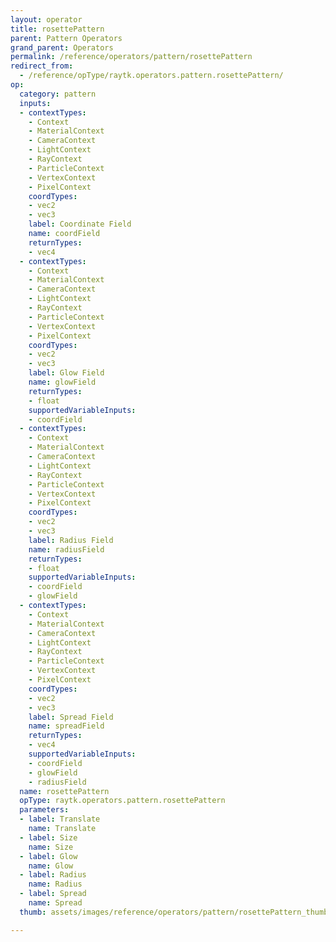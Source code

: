 ```yaml
---
layout: operator
title: rosettePattern
parent: Pattern Operators
grand_parent: Operators
permalink: /reference/operators/pattern/rosettePattern
redirect_from:
  - /reference/opType/raytk.operators.pattern.rosettePattern/
op:
  category: pattern
  inputs:
  - contextTypes:
    - Context
    - MaterialContext
    - CameraContext
    - LightContext
    - RayContext
    - ParticleContext
    - VertexContext
    - PixelContext
    coordTypes:
    - vec2
    - vec3
    label: Coordinate Field
    name: coordField
    returnTypes:
    - vec4
  - contextTypes:
    - Context
    - MaterialContext
    - CameraContext
    - LightContext
    - RayContext
    - ParticleContext
    - VertexContext
    - PixelContext
    coordTypes:
    - vec2
    - vec3
    label: Glow Field
    name: glowField
    returnTypes:
    - float
    supportedVariableInputs:
    - coordField
  - contextTypes:
    - Context
    - MaterialContext
    - CameraContext
    - LightContext
    - RayContext
    - ParticleContext
    - VertexContext
    - PixelContext
    coordTypes:
    - vec2
    - vec3
    label: Radius Field
    name: radiusField
    returnTypes:
    - float
    supportedVariableInputs:
    - coordField
    - glowField
  - contextTypes:
    - Context
    - MaterialContext
    - CameraContext
    - LightContext
    - RayContext
    - ParticleContext
    - VertexContext
    - PixelContext
    coordTypes:
    - vec2
    - vec3
    label: Spread Field
    name: spreadField
    returnTypes:
    - vec4
    supportedVariableInputs:
    - coordField
    - glowField
    - radiusField
  name: rosettePattern
  opType: raytk.operators.pattern.rosettePattern
  parameters:
  - label: Translate
    name: Translate
  - label: Size
    name: Size
  - label: Glow
    name: Glow
  - label: Radius
    name: Radius
  - label: Spread
    name: Spread
  thumb: assets/images/reference/operators/pattern/rosettePattern_thumb.png

---
```

